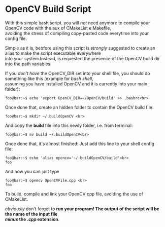 # OpenCV Build Script
With this simple bash script, you will *not* need anymore to compile your OpenCV code with the aux of CMakeList e Makefile,<br>
avoiding the stress of compiling copy-pasted code everytime into your config file.

Simple as it is, bebfore using this script is *strongly* suggested to create an alias to make the script executable everywhere<br>
into your system.Instead, is requested the presence of the OpenCV build dir into the path variables.<br>

If you *don't have* the OpenCV_DIR set into your shell file, you should do something like this (example for *bash shell*, <br>
assuming you have installed OpenCV and it is currently into your main folder): <br>

```console
foo@bar:~$ echo 'export OpenCV_DIR=~/OpenCV/build' >> .bashrc<br>
```

Once done that, create an hidden folder to contain the OpenCV build file: <br>

```console
foo@bar:~$ mkdir ~/.buildOpenCV <br>
```

And copy the <b>build</b> file into this newly folder, i.e. from terminal:

```console
foo@bar:~$ mv build ~/.buildOpenCV<br>
```

Once done that, it's almost finished: Just add this line to your shell config file: <br>

```console
foo@bar:~$ echo 'alias opencv='~/.buildOpenCV/build'<br>
foo
```

And now you can just type<br>

```console
foo@bar:~$ opencv OpenCVFile.cpp <br>
foo
```

To build, compile and link your OpenCV cpp file, avoiding the use of CMakeList. <br>

*obviously* don't forget to <b>run your program!<b> The output of the script will be the name of the input file<br>
 *minus* the *.cpp* extension.
  


